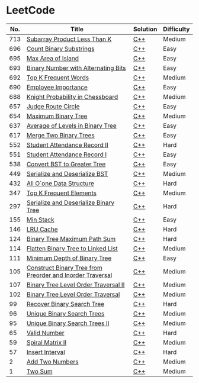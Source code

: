 LeetCode
========


| No.| Title | Solution | Difficulty |
|---| ----- | -------- | ---------- |
|713|[Subarray Product Less Than K](https://leetcode.com/problems/subarray-product-less-than-k/description/)|[C++](./algorithm/cpp/713.cpp)|Medium|
|696|[Count Binary Substrings](https://leetcode.com/problems/count-binary-substrings/description/)|[C++](./algorithm/cpp/696.cpp)|Easy|
|695|[Max Area of Island](https://leetcode.com/problems/max-area-of-island/description/)|[C++](./algorithm/cpp/695.cpp)|Easy|
|693|[Binary Number with Alternating Bits](https://leetcode.com/problems/binary-number-with-alternating-bits/description/)|[C++](./algorithm/cpp/693.cpp)|Easy|
|692|[Top K Frequent Words](https://leetcode.com/problems/top-k-frequent-words/description/)|[C++](./algorithm/cpp/692.cpp)|Medium|
|690|[Employee Importance](https://leetcode.com/problems/employee-importance/description/)|[C++](./algorithm/cpp/690.cpp)|Easy|
|688|[Knight Probability in Chessboard](https://leetcode.com/problems/knight-probability-in-chessboard/description/)|[C++](./algorithm/cpp/688.cpp)|Medium|
|657|[Judge Route Circle](https://leetcode.com/problems/judge-route-circle/description/)|[C++](./algorithm/cpp/657.cpp)|Easy|
|654|[Maximum Binary Tree](https://leetcode.com/problems/maximum-binary-tree/description/)|[C++](./algorithm/cpp/654.cpp)|Medium|
|637|[Average of Levels in Binary Tree](https://leetcode.com/problems/average-of-levels-in-binary-tree/description/)|[C++](./algorithm/cpp/637.cpp)|Easy|
|617|[Merge Two Binary Trees](https://leetcode.com/problems/merge-two-binary-trees/description/)|[C++](./algorithm/cpp/617.cpp)|Easy|
|552|[Student Attendance Record II](https://leetcode.com/problems/student-attendance-record-ii/description/)|[C++](./algorithm/cpp/552.cpp)|Hard|
|551|[Student Attendance Record I](https://leetcode.com/problems/student-attendance-record-i/description/)|[C++](./algorithm/cpp/551.cpp)|Easy|
|538|[Convert BST to Greater Tree](https://leetcode.com/problems/convert-bst-to-greater-tree/description/)|[C++](./algorithm/cpp/538.cpp)|Easy|
|449|[Serialize and Deserialize BST](https://leetcode.com/problems/serialize-and-deserialize-bst/description/)|[C++](./algorithm/cpp/449.cpp)|Medium|
|432|[All O\`one Data Structure](https://leetcode.com/problems/all-oone-data-structure/description/)|[C++](./algorithm/cpp/432.cpp)|Hard|
|347|[Top K Frequent Elements](https://leetcode.com/problems/top-k-frequent-elements/description/)|[C++](./algorithm/cpp/347.cpp)|Medium|
|297|[Serialize and Deserialize Binary Tree](https://leetcode.com/problems/serialize-and-deserialize-binary-tree/description/)|[C++](./algorithm/cpp/297.cpp)|Hard|
|155|[Min Stack](https://leetcode.com/problems/min-stack/description/)|[C++](./algorithm/cpp/155.cpp)|Easy|
|146|[LRU Cache](https://leetcode.com/problems/lru-cache/description/)|[C++](./algorithm/cpp/146.cpp)|Hard|
|124|[Binary Tree Maximum Path Sum](https://leetcode.com/problems/binary-tree-maximum-path-sum/description/)|[C++](./algorithm/cpp/124.cpp)|Hard|
|114|[Flatten Binary Tree to Linked List](https://leetcode.com/problems/flatten-binary-tree-to-linked-list/description/)|[C++](./algorithm/cpp/114.cpp)|Medium|
|111|[Minimum Depth of Binary Tree](https://leetcode.com/problems/minimum-depth-of-binary-tree/description/)|[C++](./algorithm/cpp/111.cpp)|Easy|
|105|[Construct Binary Tree from Preorder and Inorder Traversal](https://leetcode.com/problems/construct-binary-tree-from-preorder-and-inorder-traversal/description/)|[C++](./algorithm/cpp/105.cpp)|Medium|
|107|[Binary Tree Level Order Traversal II](https://leetcode.com/problems/binary-tree-level-order-traversal-ii/description/)|[C++](./algorithm/cpp/107.cpp)|Medium|
|102|[Binary Tree Level Order Traversal](https://leetcode.com/problems/binary-tree-level-order-traversal/description/)|[C++](./algorithm/cpp/102.cpp)|Medium|
|99|[Recover Binary Search Tree](https://leetcode.com/problems/recover-binary-search-tree/description/)|[C++](./algorithm/cpp/99.cpp)|Hard|
|96|[Unique Binary Search Trees](https://leetcode.com/problems/unique-binary-search-trees/description/)|[C++](./algorithm/cpp/96.cpp)|Medium|
|95|[Unique Binary Search Trees II](https://leetcode.com/problems/unique-binary-search-trees-ii/description/)|[C++](./algorithm/cpp/95.cpp)|Medium|
|65|[Valid Number](https://leetcode.com/problems/valid-number/description/)|[C++](./algorithm/cpp/65.cpp)|Hard|
|59|[Spiral Matrix II](https://leetcode.com/problems/spiral-matrix-ii/description/)|[C++](./algorithm/cpp/59.cpp)|Medium|
|57|[Insert Interval](https://leetcode.com/problems/insert-interval/description/)|[C++](./algorithm/cpp/57.cpp)|Hard|
|2|[Add Two Numbers](https://leetcode.com/problems/add-two-numbers/description/)|[C++](./algorithm/cpp/2.cpp)|Medium|
|1|[Two Sum](https://leetcode.com/problems/two-sum/description/)|[C++](./algorithm/cpp/1.cpp)|Medium|



